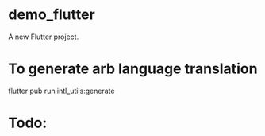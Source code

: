 # demo_flutter

A new Flutter project.

# To generate arb language translation

flutter pub run intl_utils:generate

# Todo: 


